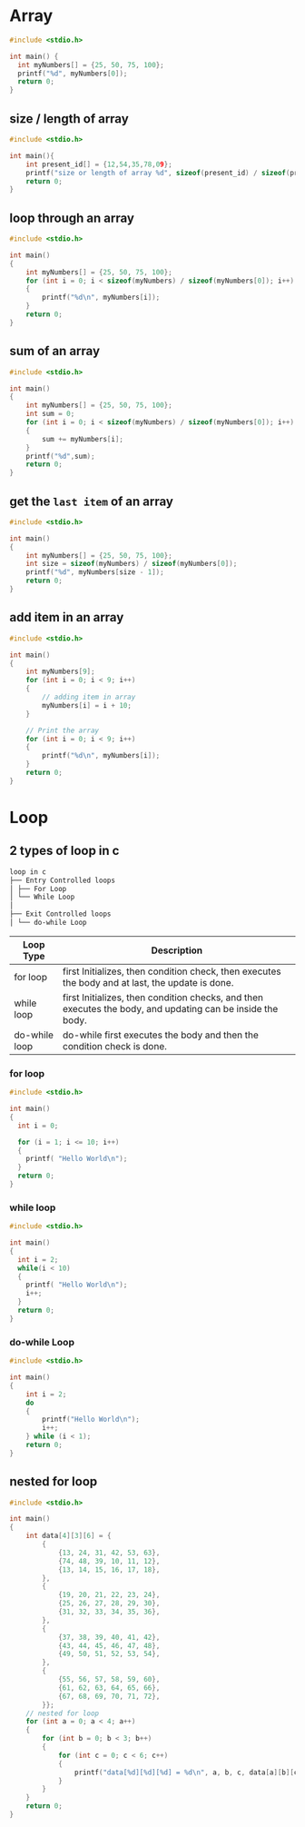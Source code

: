 # Array

```c
#include <stdio.h>

int main() {
  int myNumbers[] = {25, 50, 75, 100};
  printf("%d", myNumbers[0]);
  return 0;
}
```

## size / length of array

```c
#include <stdio.h>

int main(){
    int present_id[] = {12,54,35,78,09};
    printf("size or length of array %d", sizeof(present_id) / sizeof(present_id[0]));
    return 0;
}
```

## loop through an array

```c
#include <stdio.h>

int main()
{
    int myNumbers[] = {25, 50, 75, 100};
    for (int i = 0; i < sizeof(myNumbers) / sizeof(myNumbers[0]); i++)
    {
        printf("%d\n", myNumbers[i]);
    }
    return 0;
}
```

## sum of an array

```c
#include <stdio.h>

int main()
{
    int myNumbers[] = {25, 50, 75, 100};
    int sum = 0;
    for (int i = 0; i < sizeof(myNumbers) / sizeof(myNumbers[0]); i++)
    {
        sum += myNumbers[i];
    }
    printf("%d",sum);
    return 0;
}
```

## get the `last item` of an array

```c
#include <stdio.h>

int main()
{
    int myNumbers[] = {25, 50, 75, 100};
    int size = sizeof(myNumbers) / sizeof(myNumbers[0]);
    printf("%d", myNumbers[size - 1]);
    return 0;
}
```

## add item in an array

```c
#include <stdio.h>

int main()
{
    int myNumbers[9];
    for (int i = 0; i < 9; i++)
    {
        // adding item in array
        myNumbers[i] = i + 10;
    }

    // Print the array
    for (int i = 0; i < 9; i++)
    {
        printf("%d\n", myNumbers[i]);
    }
    return 0;
}
```

# Loop

## 2 types of loop in c

```md
loop in c
├── Entry Controlled loops
│ ├── For Loop
│ └── While Loop
│
├── Exit Controlled loops
│ └── do-while Loop
```

| Loop Type     | Description                                                                                                |
| ------------- | ---------------------------------------------------------------------------------------------------------- |
| for loop      | first Initializes, then condition check, then executes the body and at last, the update is done.           |
| while loop    | first Initializes, then condition checks, and then executes the body, and updating can be inside the body. |
| do-while loop | do-while first executes the body and then the condition check is done.                                     |

### for loop

```c
#include <stdio.h>

int main()
{
  int i = 0;

  for (i = 1; i <= 10; i++)
  {
    printf( "Hello World\n");
  }
  return 0;
}

```

### while loop

```c
#include <stdio.h>

int main()
{
  int i = 2;
  while(i < 10)
  {
    printf( "Hello World\n");
    i++;
  }
  return 0;
}

```

### do-while Loop

```c
#include <stdio.h>

int main()
{
    int i = 2;
    do
    {
        printf("Hello World\n");
        i++;
    } while (i < 1);
    return 0;
}
```

## nested for loop

```c
#include <stdio.h>

int main()
{
    int data[4][3][6] = {
        {
            {13, 24, 31, 42, 53, 63},
            {74, 48, 39, 10, 11, 12},
            {13, 14, 15, 16, 17, 18},
        },
        {
            {19, 20, 21, 22, 23, 24},
            {25, 26, 27, 28, 29, 30},
            {31, 32, 33, 34, 35, 36},
        },
        {
            {37, 38, 39, 40, 41, 42},
            {43, 44, 45, 46, 47, 48},
            {49, 50, 51, 52, 53, 54},
        },
        {
            {55, 56, 57, 58, 59, 60},
            {61, 62, 63, 64, 65, 66},
            {67, 68, 69, 70, 71, 72},
        }};
    // nested for loop
    for (int a = 0; a < 4; a++)
    {
        for (int b = 0; b < 3; b++)
        {
            for (int c = 0; c < 6; c++)
            {
                printf("data[%d][%d][%d] = %d\n", a, b, c, data[a][b][c]);
            }
        }
    }
    return 0;
}

```
 